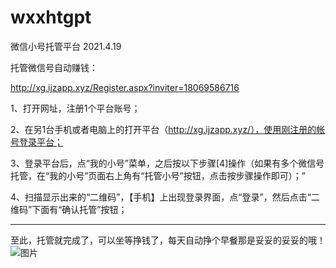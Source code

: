 # wxxhtgpt
微信小号托管平台
2021.4.19 

托管微信号自动赚钱：

http://xg.ijzapp.xyz/Register.aspx?inviter=18069586716

1、打开网址，注册1个平台账号；

2、在另1台手机或者电脑上的打开平台（http://xg.ijzapp.xyz/），使用刚注册的帐号登录平台；

3、登录平台后，点“我的小号”菜单，之后按以下步骤[4]操作（如果有多个微信号托管，在“我的小号”页面右上角有“托管小号”按钮，点击按步骤操作即可）；”

4、扫描显示出来的“二维码”，【手机】上出现登录界面，点“登录”，然后点击“二维码”下面有“确认托管”按钮；

---
至此，托管就完成了，可以坐等挣钱了，每天自动挣个早餐那是妥妥的妥妥的哦！
![图片](https://user-images.githubusercontent.com/43165837/115172305-8f829c80-a0f7-11eb-8ee4-29b7a75671a5.png)
